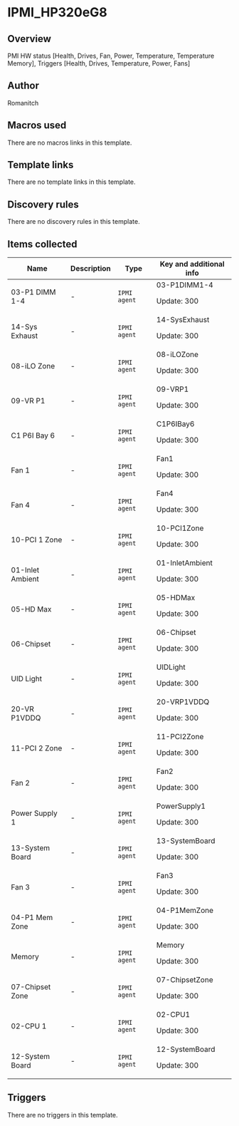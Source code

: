 # IPMI_HP320eG8

## Overview

PMI HW status [Health, Drives, Fan, Power, Temperature, Temperature Memory], Triggers [Health, Drives, Temperature, Power, Fans]



## Author

Romanitch

## Macros used

There are no macros links in this template.

## Template links

There are no template links in this template.

## Discovery rules

There are no discovery rules in this template.

## Items collected

|Name|Description|Type|Key and additional info|
|----|-----------|----|----|
|03-P1 DIMM 1-4|<p>-</p>|`IPMI agent`|03-P1DIMM1-4<p>Update: 300</p>|
|14-Sys Exhaust|<p>-</p>|`IPMI agent`|14-SysExhaust<p>Update: 300</p>|
|08-iLO Zone|<p>-</p>|`IPMI agent`|08-iLOZone<p>Update: 300</p>|
|09-VR P1|<p>-</p>|`IPMI agent`|09-VRP1<p>Update: 300</p>|
|C1 P6I Bay 6|<p>-</p>|`IPMI agent`|C1P6IBay6<p>Update: 300</p>|
|Fan 1|<p>-</p>|`IPMI agent`|Fan1<p>Update: 300</p>|
|Fan 4|<p>-</p>|`IPMI agent`|Fan4<p>Update: 300</p>|
|10-PCI 1 Zone|<p>-</p>|`IPMI agent`|10-PCI1Zone<p>Update: 300</p>|
|01-Inlet Ambient|<p>-</p>|`IPMI agent`|01-InletAmbient<p>Update: 300</p>|
|05-HD Max|<p>-</p>|`IPMI agent`|05-HDMax<p>Update: 300</p>|
|06-Chipset|<p>-</p>|`IPMI agent`|06-Chipset<p>Update: 300</p>|
|UID Light|<p>-</p>|`IPMI agent`|UIDLight<p>Update: 300</p>|
|20-VR P1VDDQ|<p>-</p>|`IPMI agent`|20-VRP1VDDQ<p>Update: 300</p>|
|11-PCI 2 Zone|<p>-</p>|`IPMI agent`|11-PCI2Zone<p>Update: 300</p>|
|Fan 2|<p>-</p>|`IPMI agent`|Fan2<p>Update: 300</p>|
|Power Supply 1|<p>-</p>|`IPMI agent`|PowerSupply1<p>Update: 300</p>|
|13-System Board|<p>-</p>|`IPMI agent`|13-SystemBoard<p>Update: 300</p>|
|Fan 3|<p>-</p>|`IPMI agent`|Fan3<p>Update: 300</p>|
|04-P1 Mem Zone|<p>-</p>|`IPMI agent`|04-P1MemZone<p>Update: 300</p>|
|Memory|<p>-</p>|`IPMI agent`|Memory<p>Update: 300</p>|
|07-Chipset Zone|<p>-</p>|`IPMI agent`|07-ChipsetZone<p>Update: 300</p>|
|02-CPU 1|<p>-</p>|`IPMI agent`|02-CPU1<p>Update: 300</p>|
|12-System Board|<p>-</p>|`IPMI agent`|12-SystemBoard<p>Update: 300</p>|
## Triggers

There are no triggers in this template.

